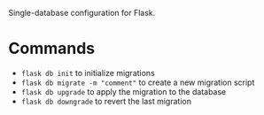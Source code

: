 Single-database configuration for Flask.

# Commands
- `flask db init` to initialize migrations
- `flask db migrate -m "comment"` to create a new migration script
- `flask db upgrade` to apply the migration to the database
- `flask db downgrade` to revert the last migration

